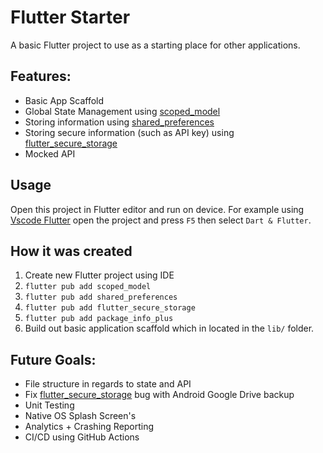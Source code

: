 # Flutter Starter

A basic Flutter project to use as a starting place for other applications.

## Features:

- Basic App Scaffold
- Global State Management using [scoped_model](https://pub.dev/packages/scoped_model)
- Storing information using [shared_preferences](https://pub.dev/packages/shared_preferences)
- Storing secure information (such as API key) using [flutter_secure_storage](https://pub.dev/packages/flutter_secure_storage)
- Mocked API

## Usage

Open this project in Flutter editor and run on device. For example using [Vscode Flutter](https://flutter.dev/docs/development/tools/vs-code) open the project and press `F5` then select `Dart & Flutter`.

## How it was created

1. Create new Flutter project using IDE
2. `flutter pub add scoped_model`
3. `flutter pub add shared_preferences`
4. `flutter pub add flutter_secure_storage`
5. `flutter pub add package_info_plus`
6. Build out basic application scaffold which in located in the `lib/` folder.

## Future Goals:

- File structure in regards to state and API
- Fix [flutter_secure_storage](https://pub.dev/packages/flutter_secure_storage) bug with Android Google Drive backup
- Unit Testing
- Native OS Splash Screen's
- Analytics + Crashing Reporting
- CI/CD using GitHub Actions
